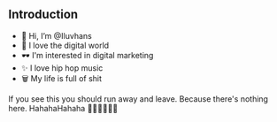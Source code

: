 ## Introduction

- 👋 Hi, I’m @Iluvhans
- 🌸 I love the digital world
- 🕶️ I'm interested in digital marketing  
- ✨ I love hip hop music
- 🗑️ My life is full of shit

If you see this you should run away and leave.
Because there's nothing here.
HahahaHahaha ✌🏻✌🏻✌🏻

<!---
Iluvhans/Iluvhans is a ✨ special ✨ repository because its `README.md` (this file) appears on your GitHub profile.
You can click the Preview link to take a look at your changes.
--->
